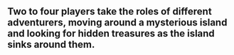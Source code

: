 ## Two to four players take the roles of different adventurers, moving around a mysterious island and looking for hidden treasures as the island sinks around them.
